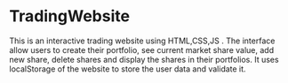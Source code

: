 # TradingWebsite

This is an interactive trading website using HTML,CSS,JS .
The interface allow users to create their portfolio, see current market share value, add new share, delete shares and display the shares in their portfolios.
It uses localStorage of the website to store the user data and validate it.
